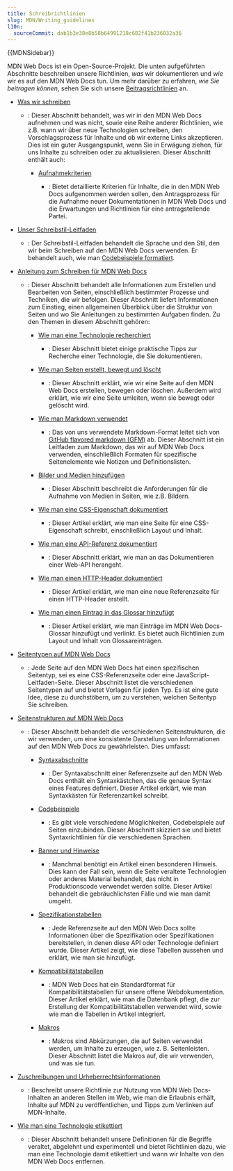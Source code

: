 ```yaml
---
title: Schreibrichtlinien
slug: MDN/Writing_guidelines
l10n:
  sourceCommit: dab1b3e38e8b58b64991218c682f41b236032a36
---
```


{{MDNSidebar}}

MDN Web Docs ist ein Open-Source-Projekt. Die unten aufgeführten Abschnitte beschreiben unsere Richtlinien, _was_ wir dokumentieren und _wie_ wir es auf den MDN Web Docs tun. Um mehr darüber zu erfahren, _wie Sie beitragen können_, sehen Sie sich unsere [Beitragsrichtlinien](/de/docs/MDN/Community) an.

- [Was wir schreiben](/de/docs/MDN/Writing_guidelines/What_we_write)

  - : Dieser Abschnitt behandelt, was wir in den MDN Web Docs aufnehmen und was nicht, sowie eine Reihe anderer Richtlinien, wie z.B. wann wir über neue Technologien schreiben, den Vorschlagsprozess für Inhalte und ob wir externe Links akzeptieren. Dies ist ein guter Ausgangspunkt, wenn Sie in Erwägung ziehen, für uns Inhalte zu schreiben oder zu aktualisieren. Dieser Abschnitt enthält auch:

    - [Aufnahmekriterien](/de/docs/MDN/Writing_guidelines/What_we_write/Criteria_for_inclusion)

      - : Bietet detaillierte Kriterien für Inhalte, die in den MDN Web Docs aufgenommen werden sollen, den Antragsprozess für die Aufnahme neuer Dokumentationen in MDN Web Docs und die Erwartungen und Richtlinien für eine antragstellende Partei.

- [Unser Schreibstil-Leitfaden](/de/docs/MDN/Writing_guidelines/Writing_style_guide)

  - : Der Schreibstil-Leitfaden behandelt die Sprache und den Stil, den wir beim Schreiben auf den MDN Web Docs verwenden. Er behandelt auch, wie man [Codebeispiele formatiert](/de/docs/MDN/Writing_guidelines/Writing_style_guide/Code_style_guide).

- [Anleitung zum Schreiben für MDN Web Docs](/de/docs/MDN/Writing_guidelines/Howto)

  - : Dieser Abschnitt behandelt alle Informationen zum Erstellen und Bearbeiten von Seiten, einschließlich bestimmter Prozesse und Techniken, die wir befolgen. Dieser Abschnitt liefert Informationen zum Einstieg, einen allgemeinen Überblick über die Struktur von Seiten und wo Sie Anleitungen zu bestimmten Aufgaben finden. Zu den Themen in diesem Abschnitt gehören:

    - [Wie man eine Technologie recherchiert](/de/docs/MDN/Writing_guidelines/Howto/Research_technology)

      - : Dieser Abschnitt bietet einige praktische Tipps zur Recherche einer Technologie, die Sie dokumentieren.

    - [Wie man Seiten erstellt, bewegt und löscht](/de/docs/MDN/Writing_guidelines/Howto/Creating_moving_deleting)

      - : Dieser Abschnitt erklärt, wie wir eine Seite auf den MDN Web Docs erstellen, bewegen oder löschen. Außerdem wird erklärt, wie wir eine Seite umleiten, wenn sie bewegt oder gelöscht wird.

    - [Wie man Markdown verwendet](/de/docs/MDN/Writing_guidelines/Howto/Markdown_in_MDN)

      - : Das von uns verwendete Markdown-Format leitet sich von [GitHub flavored markdown (GFM)](https://github.github.com/gfm/) ab. Dieser Abschnitt ist ein Leitfaden zum Markdown, das wir auf MDN Web Docs verwenden, einschließlich Formaten für spezifische Seitenelemente wie Notizen und Definitionslisten.

    - [Bilder und Medien hinzufügen](/de/docs/MDN/Writing_guidelines/Howto/Images_media)

      - : Dieser Abschnitt beschreibt die Anforderungen für die Aufnahme von Medien in Seiten, wie z.B. Bildern.

    - [Wie man eine CSS-Eigenschaft dokumentiert](/de/docs/MDN/Writing_guidelines/Howto/Document_a_CSS_property)

      - : Dieser Artikel erklärt, wie man eine Seite für eine CSS-Eigenschaft schreibt, einschließlich Layout und Inhalt.

    - [Wie man eine API-Referenz dokumentiert](/de/docs/MDN/Writing_guidelines/Howto/Write_an_api_reference)

      - : Dieser Abschnitt erklärt, wie man an das Dokumentieren einer Web-API herangeht.

    - [Wie man einen HTTP-Header dokumentiert](/de/docs/MDN/Writing_guidelines/Howto/Document_an_HTTP_header)

      - : Dieser Artikel erklärt, wie man eine neue Referenzseite für einen HTTP-Header erstellt.

    - [Wie man einen Eintrag in das Glossar hinzufügt](/de/docs/MDN/Writing_guidelines/Howto/Write_a_new_entry_in_the_glossary)

      - : Dieser Artikel erklärt, wie man Einträge im MDN Web Docs-Glossar hinzufügt und verlinkt. Es bietet auch Richtlinien zum Layout und Inhalt von Glossareinträgen.

- [Seitentypen auf MDN Web Docs](/de/docs/MDN/Writing_guidelines/Page_structures/Page_types)

  - : Jede Seite auf den MDN Web Docs hat einen spezifischen Seitentyp, sei es eine CSS-Referenzseite oder eine JavaScript-Leitfaden-Seite. Dieser Abschnitt listet die verschiedenen Seitentypen auf und bietet Vorlagen für jeden Typ. Es ist eine gute Idee, diese zu durchstöbern, um zu verstehen, welchen Seitentyp Sie schreiben.

- [Seitenstrukturen auf MDN Web Docs](/de/docs/MDN/Writing_guidelines/Page_structures)

  - : Dieser Abschnitt behandelt die verschiedenen Seitenstrukturen, die wir verwenden, um eine konsistente Darstellung von Informationen auf den MDN Web Docs zu gewährleisten. Dies umfasst:

    - [Syntaxabschnitte](/de/docs/MDN/Writing_guidelines/Page_structures/Syntax_sections)

      - : Der Syntaxabschnitt einer Referenzseite auf den MDN Web Docs enthält ein Syntaxkästchen, das die genaue Syntax eines Features definiert. Dieser Artikel erklärt, wie man Syntaxkästen für Referenzartikel schreibt.

    - [Codebeispiele](/de/docs/MDN/Writing_guidelines/Page_structures/Code_examples)

      - : Es gibt viele verschiedene Möglichkeiten, Codebeispiele auf Seiten einzubinden. Dieser Abschnitt skizziert sie und bietet Syntaxrichtlinien für die verschiedenen Sprachen.

    - [Banner und Hinweise](/de/docs/MDN/Writing_guidelines/Page_structures/Banners_and_notices)

      - : Manchmal benötigt ein Artikel einen besonderen Hinweis. Dies kann der Fall sein, wenn die Seite veraltete Technologien oder anderes Material behandelt, das nicht in Produktionscode verwendet werden sollte. Dieser Artikel behandelt die gebräuchlichsten Fälle und wie man damit umgeht.

    - [Spezifikationstabellen](/de/docs/MDN/Writing_guidelines/Page_structures/Specification_tables)

      - : Jede Referenzseite auf den MDN Web Docs sollte Informationen über die Spezifikation oder Spezifikationen bereitstellen, in denen diese API oder Technologie definiert wurde. Dieser Artikel zeigt, wie diese Tabellen aussehen und erklärt, wie man sie hinzufügt.

    - [Kompatibilitätstabellen](/de/docs/MDN/Writing_guidelines/Page_structures/Compatibility_tables)

      - : MDN Web Docs hat ein Standardformat für Kompatibilitätstabellen für unsere offene Webdokumentation. Dieser Artikel erklärt, wie man die Datenbank pflegt, die zur Erstellung der Kompatibilitätstabellen verwendet wird, sowie wie man die Tabellen in Artikel integriert.

    - [Makros](/de/docs/MDN/Writing_guidelines/Page_structures/Macros)

      - : Makros sind Abkürzungen, die auf Seiten verwendet werden, um Inhalte zu erzeugen, wie z. B. Seitenleisten. Dieser Abschnitt listet die Makros auf, die wir verwenden, und was sie tun.

- [Zuschreibungen und Urheberrechtsinformationen](/de/docs/MDN/Writing_guidelines/Attrib_copyright_license)

  - : Beschreibt unsere Richtlinie zur Nutzung von MDN Web Docs-Inhalten an anderen Stellen im Web, wie man die Erlaubnis erhält, Inhalte auf MDN zu veröffentlichen, und Tipps zum Verlinken auf MDN-Inhalte.

- [Wie man eine Technologie etikettiert](/de/docs/MDN/Writing_guidelines/Experimental_deprecated_obsolete)

  - : Dieser Abschnitt behandelt unsere Definitionen für die Begriffe veraltet, abgelehnt und experimentell und bietet Richtlinien dazu, wie man eine Technologie damit etikettiert und wann wir Inhalte von den MDN Web Docs entfernen.
